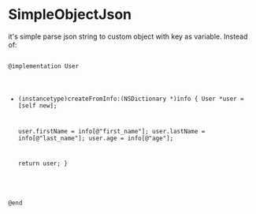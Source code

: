 # SimpleObjectJson

it's simple parse json string to custom object with key as variable. Instead of:

<code>
@implementation User

+ (instancetype)createFromInfo:(NSDictionary *)info {
    User *user = [self new];

    user.firstName = info[@"first_name"];
    user.lastName = info[@"last_name"];
    user.age = info[@"age"];

    return user;
}

@end</code>
